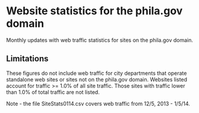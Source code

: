 # Website statistics for the phila.gov domain

Monthly updates with web traffic statistics for sites on the phila.gov domain.

## Limitations

These figures do not include web traffic for city departments that operate standalone web sites or sites not on the phila.gov domain. Websites listed account for traffic >= 1.0% of all site traffic. Those sites with traffic lower than 1.0% of total traffic are not listed.

Note - the file SiteStats0114.csv covers web traffic from 12/5, 2013 - 1/5/14.